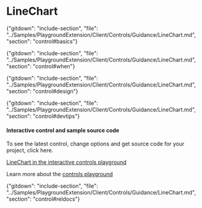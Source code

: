 ﻿# LineChart

{"gitdown": "include-section", "file": "../Samples/PlaygroundExtension/Client/Controls/Guidance/LineChart.md", "section": "control#basics"}

<!-- TODO get an IMAGE to embed here -->

<!-- TODO get an SAMPLE CODE to embed here -->

{"gitdown": "include-section", "file": "../Samples/PlaygroundExtension/Client/Controls/Guidance/LineChart.md", "section": "control#when"}

{"gitdown": "include-section", "file": "../Samples/PlaygroundExtension/Client/Controls/Guidance/LineChart.md", "section": "control#design"}

{"gitdown": "include-section", "file": "../Samples/PlaygroundExtension/Client/Controls/Guidance/LineChart.md", "section": "control#devtips"}

#### Interactive control and sample source code
To see the latest control, change options and get source code for your project, click here.

<a href="https://ms.portal.azure.com/?Microsoft_Azure_Playground=true#blade/Microsoft_Azure_Playground/ControlsIndexBlade/LineChart_create_Playground" target="_blank">LineChart in the interactive controls playground</a>

Learn more about the [controls playground](./top-extensions-controls-playground.md)

{"gitdown": "include-section", "file": "../Samples/PlaygroundExtension/Client/Controls/Guidance/LineChart.md", "section": "control#reldocs"}
